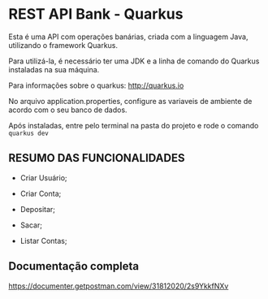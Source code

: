 # REST API Bank - Quarkus
Esta é uma API com operações banárias, criada com a linguagem Java, utilizando o framework Quarkus.

Para utilizá-la, é necessário ter uma JDK e a linha de comando do Quarkus instaladas na sua máquina.

Para informações sobre o quarkus: http://quarkus.io

No arquivo application.properties, configure as variaveis de ambiente de acordo com o seu banco de dados.

Após instaladas, entre pelo terminal na pasta do projeto e rode o comando  `quarkus dev`


## RESUMO DAS FUNCIONALIDADES

* Criar Usuário;

* Criar Conta;

* Depositar;

* Sacar;

* Listar Contas;

## Documentação completa

https://documenter.getpostman.com/view/31812020/2s9YkkfNXv
